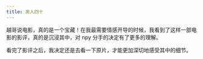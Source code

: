 ```yaml
---
title: 男人四十
---
```


越哥说电影，真的是一个宝藏！在我最需要情感开导的时候，我看到了这样一部电影的影评，真的是沉浸其中，对 npy 分手的决定有了更多的理解。

看完了影评之后，我决定还是去看一下原片，才能更加深切地感受其中的细节。
